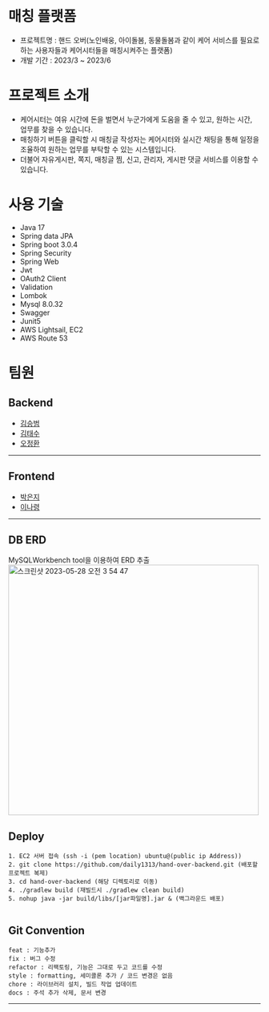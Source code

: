 
# 매칭 플랫폼
- 프로젝트명 : 핸드 오버(노인배웅, 아이돌봄, 동물돌봄과 같이 케어 서비스를 필요로 하는 사용자들과 케어시터들을 매칭시켜주는 플랫폼)
- 개발 기간 : 2023/3 ~ 2023/6


# 프로젝트 소개

- 케어시터는 여유 시간에 돈을 벌면서 누군가에게 도움을 줄 수 있고, 원하는 시간, 업무를 찾을 수 있습니다.
- 매칭하기 버튼을 클릭할 시 매칭글 작성자는 케어시터와 실시간 채팅을 통해 일정을 조율하여 원하는 업무를 부탁할 수 있는 시스템입니다.
- 더불어 자유게시판, 쪽지, 매칭글 찜, 신고, 관리자, 게시판 댓글 서비스를 이용할 수 있습니다. 

# 사용 기술
- Java 17
- Spring data JPA
- Spring boot 3.0.4
- Spring Security
- Spring Web
- Jwt
- OAuth2 Client
- Validation
- Lombok
- Mysql 8.0.32
- Swagger 
- Junit5
- AWS Lightsail, EC2
- AWS Route 53 
# 팀원

## Backend
- [김승범](https://github.com/daily1313) 
- [김태수](https://github.com/kimtaesoo99)
- [오정환](https://github.com/poll9999)

<hr>

## Frontend
- [박은지](https://github.com/eunji0)
- [이나령](https://github.com/devryyeong)

<hr>

## DB ERD 
MySQLWorkbench tool을 이용하여 ERD 추출
<img width="500" alt="스크린샷 2023-05-28 오전 3 54 47" src="https://github.com/daily1313/hand-over-backend/assets/88074556/78391744-7893-45b6-97a8-36403599f4a0">



## Deploy 

```text
1. EC2 서버 접속 (ssh -i (pem location) ubuntu@(public ip Address))
2. git clone https://github.com/daily1313/hand-over-backend.git (배포할 프로젝트 복제)
3. cd hand-over-backend (해당 디렉토리로 이동)
4. ./gradlew build (재빌드시 ./gradlew clean build)
5. nohup java -jar build/libs/[jar파일명].jar & (백그라운드 배포) 
  
```

## Git Convention

```text
feat : 기능추가
fix : 버그 수정
refactor : 리팩토링, 기능은 그대로 두고 코드를 수정
style : formatting, 세미콜론 추가 / 코드 변경은 없음
chore : 라이브러리 설치, 빌드 작업 업데이트
docs : 주석 추가 삭제, 문서 변경
```
<hr>







